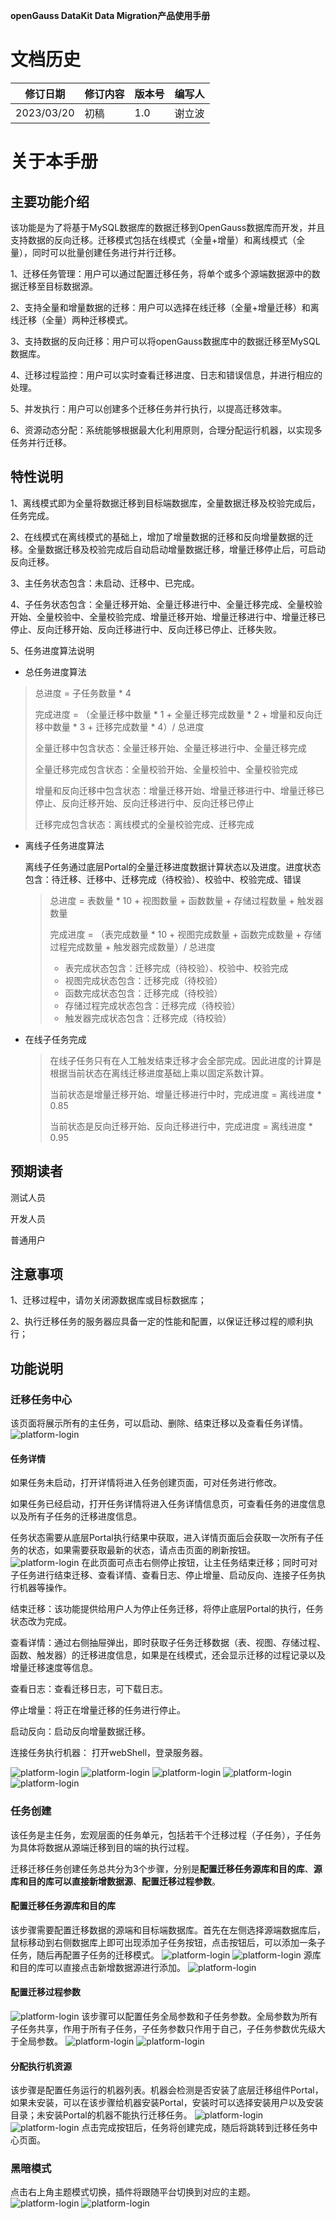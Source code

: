 **openGauss DataKit Data Migration产品使用手册**

# **文档历史**

| **修订日期**   | **修订内容** | **版本号** | **编写人** |
|------------| --- | --- | -- |
| 2023/03/20 | 初稿  | 1.0 | 谢立波 |

# **关于本手册**

## **主要功能介绍**
该功能是为了将基于MySQL数据库的数据迁移到OpenGauss数据库而开发，并且支持数据的反向迁移。迁移模式包括在线模式（全量+增量）和离线模式（全量），同时可以批量创建任务进行并行迁移。

1、迁移任务管理：用户可以通过配置迁移任务，将单个或多个源端数据源中的数据迁移至目标数据源。

2、支持全量和增量数据的迁移：用户可以选择在线迁移（全量+增量迁移）和离线迁移（全量）两种迁移模式。

3、支持数据的反向迁移：用户可以将openGauss数据库中的数据迁移至MySQL数据库。

4、迁移过程监控：用户可以实时查看迁移进度、日志和错误信息，并进行相应的处理。

5、并发执行：用户可以创建多个迁移任务并行执行，以提高迁移效率。

6、资源动态分配：系统能够根据最大化利用原则，合理分配运行机器，以实现多任务并行迁移。

## 特性说明
1、离线模式即为全量将数据迁移到目标端数据库，全量数据迁移及校验完成后，任务完成。

2、在线模式在离线模式的基础上，增加了增量数据的迁移和反向增量数据的迁移。全量数据迁移及校验完成后自动启动增量数据迁移，增量迁移停止后，可启动反向迁移。

3、主任务状态包含：未启动、迁移中、已完成。

4、子任务状态包含：全量迁移开始、全量迁移进行中、全量迁移完成、全量校验开始、全量校验中、全量校验完成、增量迁移开始、增量迁移进行中、增量迁移已停止、反向迁移开始、反向迁移进行中、反向迁移已停止、迁移失败。

5、任务进度算法说明

+ 总任务进度算法
> 总进度 = 子任务数量 * 4
>
> 完成进度 = （全量迁移中数量 * 1 + 全量迁移完成数量 * 2 + 增量和反向迁移中数量 * 3 + 迁移完成数量 * 4）/ 总进度
>
> 全量迁移中包含状态：全量迁移开始、全量迁移进行中、全量迁移完成
>
> 全量迁移完成包含状态：全量校验开始、全量校验中、全量校验完成
>
> 增量和反向迁移中包含状态：增量迁移开始、增量迁移进行中、增量迁移已停止、反向迁移开始、反向迁移进行中、反向迁移已停止
>
> 迁移完成包含状态：离线模式的全量校验完成、迁移完成

+ 离线子任务进度算法

  离线子任务通过底层Portal的全量迁移进度数据计算状态以及进度。进度状态包含：待迁移、迁移中、迁移完成（待校验）、校验中、校验完成、错误

  > 总进度 = 表数量 * 10 + 视图数量 + 函数数量 + 存储过程数量 + 触发器数量
  >
  > 完成进度 = （表完成数量 * 10 +  视图完成数量 + 函数完成数量 + 存储过程完成数量 + 触发器完成数量）/  总进度
  >
  > + 表完成状态包含：迁移完成（待校验）、校验中、校验完成
  > + 视图完成状态包含：迁移完成（待校验）
  > + 函数完成状态包含：迁移完成（待校验）
  > + 存储过程完成状态包含：迁移完成（待校验）
  > + 触发器完成状态包含：迁移完成（待校验）

+ 在线子任务完成

  > 在线子任务只有在人工触发结束迁移才会全部完成。因此进度的计算是根据当前状态在离线迁移进度基础上乘以固定系数计算。
  >
  > 当前状态是增量迁移开始、增量迁移进行中时，完成进度 = 离线进度 * 0.85
  >
  > 当前状态是反向迁移开始、反向迁移进行中，完成进度 = 离线进度 * 0.95

## **预期读者**
测试人员

开发人员

普通用户

## **注意事项**
1、迁移过程中，请勿关闭源数据库或目标数据库；

2、执行迁移任务的服务器应具备一定的性能和配置，以保证迁移过程的顺利执行；

## 功能说明

### 迁移任务中心
该页面将展示所有的主任务，可以启动、删除、结束迁移以及查看任务详情。
![platform-login](./_resources/00.png)
#### 任务详情
如果任务未启动，打开详情将进入任务创建页面，可对任务进行修改。

如果任务已经启动，打开任务详情将进入任务详情信息页，可查看任务的进度信息以及所有子任务的迁移进度信息。

任务状态需要从底层Portal执行结果中获取，进入详情页面后会获取一次所有子任务的状态，如果需要获取最新的状态，请点击页面的刷新按钮。
![platform-login](./_resources/0_1.png)
在此页面可点击右侧停止按钮，让主任务结束迁移；同时可对子任务进行结束迁移、查看详情、查看日志、停止增量、启动反向、连接子任务执行机器等操作。

结束迁移：该功能提供给用户人为停止任务迁移，将停止底层Portal的执行，任务状态改为完成。

查看详情：通过右侧抽屉弹出，即时获取子任务迁移数据（表、视图、存储过程、函数、触发器）的迁移进度信息，如果是在线模式，还会显示迁移的过程记录以及增量迁移速度等信息。

查看日志：查看迁移日志，可下载日志。

停止增量：将正在增量迁移的任务进行停止。

启动反向：启动反向增量数据迁移。

连接任务执行机器： 打开webShell，登录服务器。

![platform-login](./_resources/0_2.png)
![platform-login](./_resources/0_3.png)
![platform-login](./_resources/0_4.png)
![platform-login](./_resources/0_5.png)
![platform-login](./_resources/0_6.png)

### 任务创建

该任务是主任务，宏观层面的任务单元，包括若干个迁移过程（子任务），子任务为具体将数据从源端迁移到目的端的执行过程。

迁移迁移任务创建任务总共分为3个步骤，分别是**配置迁移任务源库和目的库**、**源库和目的库可以直接新增数据源**、**配置迁移过程参数**。

#### **配置迁移任务源库和目的库**
该步骤需要配置迁移数据的源端和目标端数据库。首先在左侧选择源端数据库后，鼠标移动到右侧数据库上即可出现添加子任务按钮，点击按钮后，可以添加一条子任务，随后再配置子任务的迁移模式。
![platform-login](./_resources/01.jpg)
![platform-login](./_resources/01_1.png)
源库和目的库可以直接点击新增数据源进行添加。
![platform-login](./_resources/02.png)
#### **配置迁移过程参数**
![platform-login](./_resources/03.png)
该步骤可以配置任务全局参数和子任务参数。全局参数为所有子任务共享，作用于所有子任务，子任务参数只作用于自己，子任务参数优先级大于全局参数。
![platform-login](./_resources/04.png)
![platform-login](./_resources/05.png)
#### **分配执行机资源**
该步骤是配置任务运行的机器列表。机器会检测是否安装了底层迁移组件Portal，如果未安装，可以在该步骤给机器安装Portal，安装时可以选择安装用户以及安装目录；未安装Portal的机器不能执行迁移任务。
![platform-login](./_resources/06.png)
![platform-login](./_resources/07.png)
点击完成按钮后，任务将创建完成，随后将跳转到迁移任务中心页面。
### 黑暗模式
点击右上角主题模式切换，插件将跟随平台切换到对应的主题。
![platform-login](./_resources/08.png)
![platform-login](./_resources/09.png)